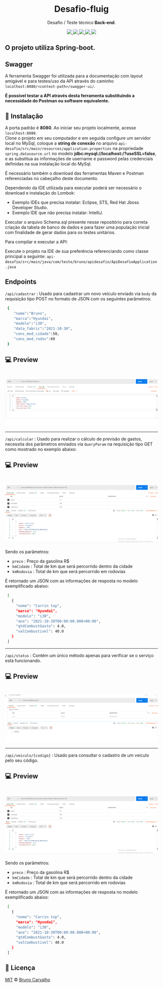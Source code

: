 <h1 align="center">    
    <br/>Desafio-fluig
</h1>
<p align="center">Desafio / Teste técnico <strong>Back-end</strong>.</p>

<p align="center">
  <a aria-label="Versão do Java" href="https://www.java.com/pt-BR/download/ie_manual.jsp?locale=pt_BR">
    <img src="https://img.shields.io/static/v1?label=Java&message=1.8.0_311&color=success"></img>
  </a>
  <a aria-label="Versão do Maven" href="https://maven.apache.org/download.cgi">
    <img src="https://img.shields.io/static/v1?label=Maven&message=3.8.3&color=red"></img>
  </a>
  <a aria-label="Versão do MySql" href="https://dev.mysql.com/downloads/">
    <img src="https://img.shields.io/static/v1?label=MySql&message=8.0&color=green"></img>
  </a>
  <a aria-label="Versão do Postman" href="https://www.postman.com/downloads/">
    <img src="https://img.shields.io/static/v1?label=Postman&message=8.12.5&color=blue"></img>
  </a>
   <a aria-label="Lombok" href="https://projectlombok.org/download">
    <img src="https://img.shields.io/static/v1?label=Lombok&message=1.18.22&color=blueviolet"></img>
  </a>
</p>

## O projeto utiliza Spring-boot.

## Swagger
A ferramenta Swagger foi utilizada para a documentação com layout amigável e para testes/uso da API 
através do caminho `localhost:8080/<context-path>/swagger-ui/`.

**É possível testar a API através desta ferramenta substituindo a necessidade do Postman ou software equivalente.**

## 🚀 Instalação
A porta padrão é **8080**. Ao iniciar seu projeto localmente, acesse `localhost:8080`.  
Clone o projeto em seu computador e em seguida configure um servidor local no MySql, coloque a **string de conexão** no arquivo `api-desafio/src/main/resources/application.properties` na propriedade `spring.datasource.url` no modelo **jdbc:mysql://localhost:<ServerPortBD>/<DatabaseName>?useSSL=false**, e
as substitua as informações de username e password pelas credenciais definidas na sua instalação local do MySql.
  
É necessário também o download das ferramentas Maven e Postman referenciadas no cabeçalho deste documento.

Dependendo da IDE utilizada para executar poderá ser necessário o download e instalação do Lombok:
- Exemplo IDEs que precisa instalar: Eclipse, STS, Red Hat Jboss Developer Studio.
- Exemplo IDE que não precisa instalar: IntelliJ.
  
Executar o arquivo Schema.sql presente nesse repositório para correta criação da tabela de banco de dados e para fazer uma população inicial com finalidade de gerar dados para os testes unitários.

Para compilar e executar a API:

  Execute o projeto na IDE de sua preferência referenciando como classe principal a seguinte: `api-desafio/src/main/java/com/teste/bruno/apidesafio/ApiDesafioApplication.java`
  
## Endpoints
  `/api/cadastrar` : Usado para cadastrar um novo veículo enviado via `body` da requisição tipo POST no formato de JSON com os seguintes parâmetros:
  ``` bash
   {
      "nome":"Bruno",
      "marca":"Hyundai",
      "modelo":"i30",
      "data_fabric":"2021-10-30",
      "cons_med_cidade":50,
      "cons_med_rodov":60
   }
  ```
   
  ## 💻 Preview
  <h1 align="center">
      <img src="./images/exemplo-api-cadastrar.png" align="center"></img>
  </h1>
  
  <hr/>
  
  `/api/calcular`  : Usado para realizar o cálculo de previsão de gastos, necessita dos parâmetros enviados via `QueryParam` na requisição tipo GET como mostrado no exemplo abaixo:
  
  ## 💻 Preview
  <h1 align="center">
      <img src="./images/exemplo-api-calcular.png" align="center"></img>
  </h1>
  
  Sendo os parâmetros:
  - `preco` : Preço da gasolina R$
  - `kmCidade` : Total de km que será percorrido dentro da cidade
  - `kmRodovia` : Total de km que será percorrido em rodovias
  
  É retornado um JSON com as informações de resposta no modelo exemplificado abaixo:
  
   ``` bash
    [
      {
        "nome": "Carrin top",
        "marca": "Hyundai",
        "modelo": "i30",
        "ano": "2021-10-30T00:00:00.000+00:00",
        "qtdCombustGasto": 4.0,
        "valCombustivel": 40.0
      }
    ]
  ```
  
  <hr/>
  
  `/api/status`    : Contém um único método apenas para verificar se o serviço está funcionando.
  
  ## 💻 Preview
  <h1 align="center">
      <img src="./images/exemplo-api-status.png" align="center"></img>
  </h1>
  
  <hr/>
  
  `/api/veiculo/{codigo}` : Usado para consultar o cadastro de um veículo pelo seu código.
  
  ## 💻 Preview
  <h1 align="center">
      <img src="./images/exemplo-api-calcular.png" align="center"></img>
  </h1>
  
  Sendo os parâmetros:
  - `preco` : Preço da gasolina R$
  - `kmCidade` : Total de km que será percorrido dentro da cidade
  - `kmRodovia` : Total de km que será percorrido em rodovias
  
  É retornado um JSON com as informações de resposta no modelo exemplificado abaixo:
  
   ``` bash
    [
      {
        "nome": "Carrin top",
        "marca": "Hyundai",
        "modelo": "i30",
        "ano": "2021-10-30T00:00:00.000+00:00",
        "qtdCombustGasto": 4.0,
        "valCombustivel": 40.0
      }
    ]
  ```

## 📜 Licença

[MIT](./LICENSE) &copy; [Bruno Carvalho](https://www.linkedin.com/in/bruno-carvalho2002/)